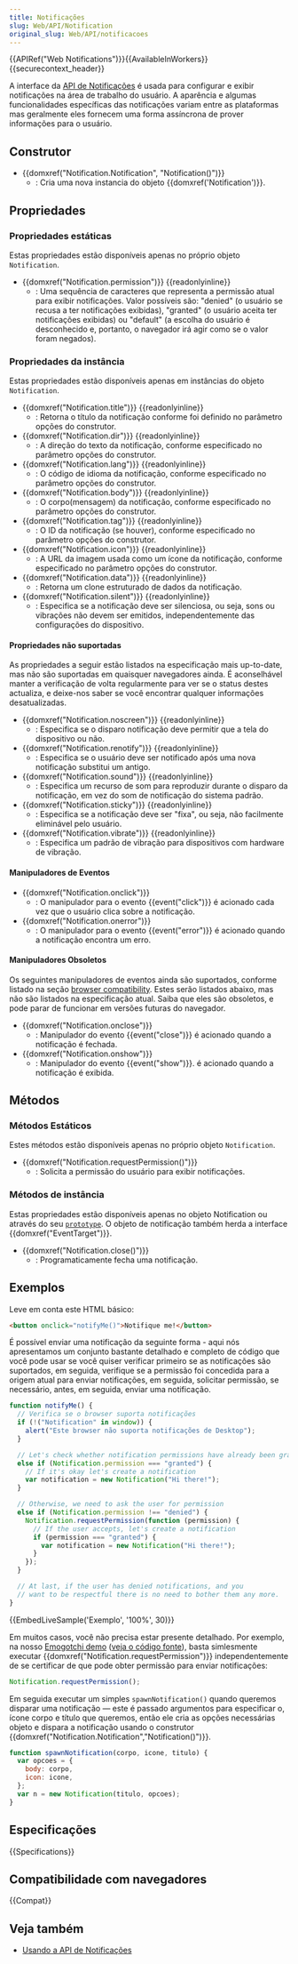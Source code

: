 ```yaml
---
title: Notificações
slug: Web/API/Notification
original_slug: Web/API/notificacoes
---
```


{{APIRef("Web Notifications")}}{{AvailableInWorkers}}{{securecontext_header}}

A interface da [API de Notificações](/pt-BR/docs/Web/API/Notifications_API) é usada para configurar e exibir notificações na área de trabalho do usuário. A aparência e algumas funcionalidades específicas das notificações variam entre as plataformas mas geralmente eles fornecem uma forma assíncrona de prover informações para o usuário.

## Construtor

- {{domxref("Notification.Notification", "Notification()")}}
  - : Cria uma nova instancia do objeto {{domxref('Notification')}}.

## Propriedades

### Propriedades estáticas

Estas propriedades estão disponíveis apenas no próprio objeto `Notification`.

- {{domxref("Notification.permission")}} {{readonlyinline}}
  - : Uma sequência de caracteres que representa a permissão atual para exibir notificações. Valor possíveis são: "denied" (o usuário se recusa a ter notificações exibidas), "granted" (o usuário aceita ter notificações exibidas) ou "default" (a escolha do usuário é desconhecido e, portanto, o navegador irá agir como se o valor foram negados).

### Propriedades da instância

Estas propriedades estão disponíveis apenas em instâncias do objeto `Notification`.

- {{domxref("Notification.title")}} {{readonlyinline}}
  - : Retorna o título da notificação conforme foi definido no parâmetro opções do construtor.
- {{domxref("Notification.dir")}} {{readonlyinline}}
  - : A direção do texto da notificação, conforme especificado no parâmetro opções do construtor.
- {{domxref("Notification.lang")}} {{readonlyinline}}
  - : O código de idioma da notificação, conforme especificado no parâmetro opções do construtor.
- {{domxref("Notification.body")}} {{readonlyinline}}
  - : O corpo(mensagem) da notificação, conforme especificado no parâmetro opções do construtor.
- {{domxref("Notification.tag")}} {{readonlyinline}}
  - : O ID da notificação (se houver), conforme especificado no parâmetro opções do construtor.
- {{domxref("Notification.icon")}} {{readonlyinline}}
  - : A URL da imagem usada como um ícone da notificação, conforme especificado no parâmetro opções do construtor.
- {{domxref("Notification.data")}} {{readonlyinline}}
  - : Retorna um clone estruturado de dados da notificação.
- {{domxref("Notification.silent")}} {{readonlyinline}}
  - : Especifica se a notificação deve ser silenciosa, ou seja, sons ou vibrações não devem ser emitidos, independentemente das configurações do dispositivo.

#### Propriedades não suportadas

As propriedades a seguir estão listados na especificação mais up-to-date, mas não são suportadas em quaisquer navegadores ainda. É aconselhável manter a verificação de volta regularmente para ver se o status destes actualiza, e deixe-nos saber se você encontrar qualquer informações desatualizadas.

- {{domxref("Notification.noscreen")}} {{readonlyinline}}
  - : Especifica se o disparo notificação deve permitir que a tela do dispositivo ou não.
- {{domxref("Notification.renotify")}} {{readonlyinline}}
  - : Especifica se o usuário deve ser notificado após uma nova notificação substitui um antigo.
- {{domxref("Notification.sound")}} {{readonlyinline}}
  - : Especifica um recurso de som para reproduzir durante o disparo da notificação, em vez do som de notificação do sistema padrão.
- {{domxref("Notification.sticky")}} {{readonlyinline}}
  - : Especifica se a notificação deve ser "fixa", ou seja, não facilmente eliminável pelo usuário.
- {{domxref("Notification.vibrate")}} {{readonlyinline}}
  - : Especifica um padrão de vibração para dispositivos com hardware de vibração.

#### Manipuladores de Eventos

- {{domxref("Notification.onclick")}}
  - : O manipulador para o evento {{event("click")}} é acionado cada vez que o usuário clica sobre a notificação.
- {{domxref("Notification.onerror")}}
  - : O manipulador para o evento {{event("error")}} é acionado quando a notificação encontra um erro.

#### Manipuladores Obsoletos

Os seguintes manipuladores de eventos ainda são suportados, conforme listado na seção [browser compatibility](#browser_compatibility). Estes serão listados abaixo, mas não são listados na especificação atual. Saiba que eles são obsoletos, e pode parar de funcionar em versões futuras do navegador.

- {{domxref("Notification.onclose")}}
  - : Manipulador do evento {{event("close")}} é acionado quando a notificação é fechada.
- {{domxref("Notification.onshow")}}
  - : Manipulador do evento {{event("show")}}. é acionado quando a notificação é exibida.

## Métodos

### Métodos Estáticos

Estes métodos estão disponíveis apenas no próprio objeto `Notification`.

- {{domxref("Notification.requestPermission()")}}
  - : Solicita a permissão do usuário para exibir notificações.

### Métodos de instância

Estas propriedades estão disponíveis apenas no objeto Notification ou através do seu [`prototype`](/pt-BR/docs/Web/JavaScript/Guide/Inheritance_and_the_prototype_chain). O objeto de notificação também herda a interface {{domxref("EventTarget")}}.

- {{domxref("Notification.close()")}}
  - : Programaticamente fecha uma notificação.

## Exemplos

Leve em conta este HTML básico:

```html
<button onclick="notifyMe()">Notifique me!</button>
```

É possível enviar uma notificação da seguinte forma - aqui nós apresentamos um conjunto bastante detalhado e completo de código que você pode usar se você quiser verificar primeiro se as notificações são suportados, em seguida, verifique se a permissão foi concedida para a origem atual para enviar notificações, em seguida, solicitar permissão, se necessário, antes, em seguida, enviar uma notificação.

```js
function notifyMe() {
  // Verifica se o browser suporta notificações
  if (!("Notification" in window)) {
    alert("Este browser não suporta notificações de Desktop");
  }

  // Let's check whether notification permissions have already been granted
  else if (Notification.permission === "granted") {
    // If it's okay let's create a notification
    var notification = new Notification("Hi there!");
  }

  // Otherwise, we need to ask the user for permission
  else if (Notification.permission !== "denied") {
    Notification.requestPermission(function (permission) {
      // If the user accepts, let's create a notification
      if (permission === "granted") {
        var notification = new Notification("Hi there!");
      }
    });
  }

  // At last, if the user has denied notifications, and you
  // want to be respectful there is no need to bother them any more.
}
```

{{EmbedLiveSample('Exemplo', '100%', 30)}}

Em muitos casos, você não precisa estar presente detalhado. Por exemplo, na nosso [Emogotchi demo](http://mdn.github.io/emogotchi/) ([veja o código fonte](https://github.com/mdn/emogotchi)), basta simlesmente executar {{domxref("Notification.requestPermission")}} independentemente de se certificar de que pode obter permissão para enviar notificações:

```js
Notification.requestPermission();
```

Em seguida executar um simples `spawnNotification()` quando queremos disparar uma notificação — este é passado argumentos para especificar o, ícone corpo e título que queremos, então ele cria as opções necessárias objeto e dispara a notificação usando o construtor {{domxref("Notification.Notification","Notification()")}}.

```js
function spawnNotification(corpo, icone, titulo) {
  var opcoes = {
    body: corpo,
    icon: icone,
  };
  var n = new Notification(titulo, opcoes);
}
```

## Especificações

{{Specifications}}

## Compatibilidade com navegadores

{{Compat}}

## Veja também

- [Usando a API de Notificações](/pt-BR/docs/Web/API/Notifications_API/Using_the_Notifications_API)
